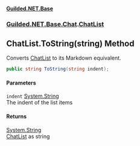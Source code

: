 #### [Guilded.NET.Base](Guilded_NET_Base.md 'Guilded.NET.Base')
### [Guilded.NET.Base.Chat](Guilded_NET_Base.md#Guilded_NET_Base_Chat 'Guilded.NET.Base.Chat').[ChatList](ChatList.md 'Guilded.NET.Base.Chat.ChatList')
## ChatList.ToString(string) Method
Converts [ChatList](ChatList.md 'Guilded.NET.Base.Chat.ChatList') to its Markdown equivalent.  
```csharp
public string ToString(string indent);
```
#### Parameters
<a name='Guilded_NET_Base_Chat_ChatList_ToString(string)_indent'></a>
`indent` [System.String](https://docs.microsoft.com/en-us/dotnet/api/System.String 'System.String')  
The indent of the list items
  
#### Returns
[System.String](https://docs.microsoft.com/en-us/dotnet/api/System.String 'System.String')  
[ChatList](ChatList.md 'Guilded.NET.Base.Chat.ChatList') as string
